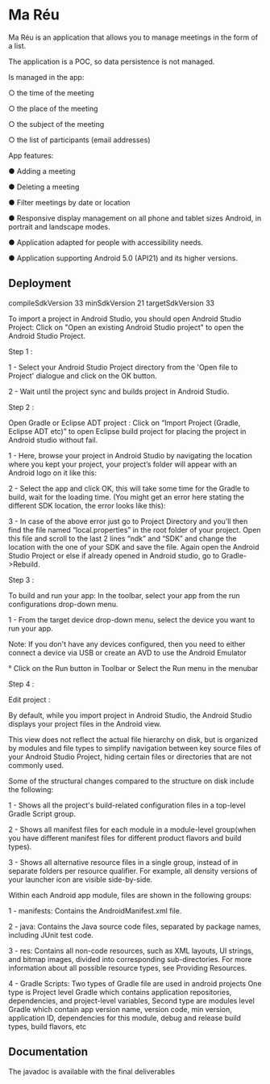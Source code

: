 
# Ma Réu

Ma Réu is an application that allows you to manage meetings in the form of a list.

The application is a POC, so data persistence is not managed.

Is managed in the app:

○ the time of the meeting

○ the place of the meeting

○ the subject of the meeting

○ the list of participants (email addresses)


App features:

● Adding a meeting

● Deleting a meeting

● Filter meetings by date or location

● Responsive display management on all phone and tablet sizes
Android, in portrait and landscape modes.

● Application adapted for people with accessibility needs.

● Application supporting Android 5.0 (API21) and its higher versions.


## Deployment

compileSdkVersion 33 minSdkVersion 21 targetSdkVersion 33

To import a project in Android Studio, you should open Android Studio Project: Click on "Open an existing Android Studio project" to open the Android Studio Project.

Step 1 :

1 - Select your Android Studio Project directory from the 'Open file to Project' dialogue and click on the OK button.

2 - Wait until the project sync and builds project in Android Studio.

Step 2 :

Open Gradle or Eclipse ADT project : Click on “Import Project (Gradle, Eclipse ADT etc)” to open Eclipse build project for placing the project in Android studio without fail.

1 - Here, browse your project in Android Studio by navigating the location where you kept your project, your project’s folder will appear with an Android logo on it like this:

2 - Select the app and click OK, this will take some time for the Gradle to build, wait for the loading time. (You might get an error here stating the different SDK location, the error looks like this):

3 - In case of the above error just go to Project Directory and you’ll then find the file named “local.properties” in the root folder of your project. Open this file and scroll to the last 2 lines “ndk” and “SDK” and change the location with the one of your SDK and save the file. Again open the Android Studio Project or else if already opened in Android studio, go to Gradle->Rebuild.

Step 3 :

To build and run your app: In the toolbar, select your app from the run configurations drop-down menu.

1 - From the target device drop-down menu, select the device you want to run your app.

Note: If you don't have any devices configured, then you need to either connect a device via USB or create an AVD to use the Android Emulator

° Click on the Run button in Toolbar or Select the Run menu in the menubar

Step 4 :

Edit project :

By default, while you import project in Android Studio, the Android Studio displays your project files in the Android view. 

This view does not reflect the actual file hierarchy on disk, but is organized by modules and file types to simplify navigation between key source files of your Android Studio Project, hiding certain files or directories that are not commonly used. 

Some of the structural changes compared to the structure on disk include the following:

1 - Shows all the project's build-related configuration files in a top-level Gradle Script group. 

2 - Shows all manifest files for each module in a module-level group(when you have different manifest files for different product flavors and build types). 

3 - Shows all alternative resource files in a single group, instead of in separate folders per resource qualifier. For example, all density versions of your launcher icon are visible side-by-side.

Within each Android app module, files are shown in the following groups:

1 - manifests: Contains the AndroidManifest.xml file. 

2 - java: Contains the Java source code files, separated by package names, including JUnit test code. 

3 - res: Contains all non-code resources, such as XML layouts, UI strings, and bitmap images, divided into corresponding sub-directories. For more information about all possible resource types, see Providing Resources. 

4 - Gradle Scripts: Two types of Gradle file are used in android projects One type is Project level Gradle which contains application repositories, dependencies, and project-level variables, Second type are modules level Gradle which contain app version name, version code, min version, application ID, dependencies for this module, debug and release build types, build flavors, etc

## Documentation

The javadoc is available with the final deliverables 

